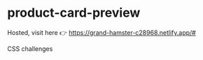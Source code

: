 # product-card-preview
Hosted, visit here 
👉 https://grand-hamster-c28968.netlify.app/#

CSS challenges
